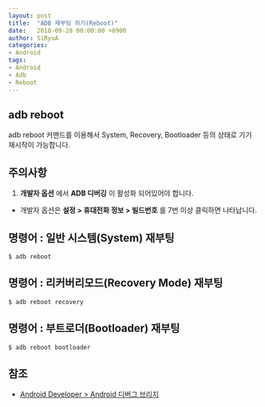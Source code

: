 ```yaml
---
layout: post
title:  "ADB 재부팅 하기(Reboot)"
date:   2018-09-28 00:00:00 +0900
author: SiRyuA
categories:
- Android
tags:
- Android
- Adb
- Reboot
---
```


## adb reboot
adb reboot 커맨드를 이용해서 System, Recovery, Bootloader 등의 상태로 기기 재시작이 가능합니다.


## 주의사항
1. **개발자 옵션** 에서 **ADB 디버깅** 이 활성화 되어있어야 합니다.
 * 개발자 옵션은 **설정 > 휴대전화 정보 > 빌드번호** 를 7번 이상 클릭하면 나타납니다.


## 명령어 : 일반 시스템(System) 재부팅
~~~~
$ adb reboot
~~~~


## 명령어 : 리커버리모드(Recovery Mode) 재부팅
~~~~
$ adb reboot recovery
~~~~


## 명령어 : 부트로더(Bootloader) 재부팅
~~~~
$ adb reboot bootloader
~~~~



## 참조
* [Android Developer > Android 디버그 브리지](https://developer.android.com/studio/command-line/adb?hl=ko)
